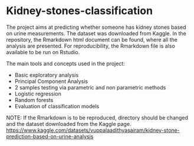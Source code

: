 # Kidney-stones-classification

The project aims at predicting whether someone has kidney stones based on urine measurements. The dataset was downloaded from Kaggle.
In the repository, the Rmarkdown html document can be found, where all the analysis are presented. For reproducibility, the Rmarkdown file is also available to be run on Rstudio.

The main tools and concepts used in the project:
- Basic exploratory analysis
- Principal Component Analysis
- 2 samples testing via parametric and non parametric methods
- Logistic regression
- Random forests
- Evaluation of classification models

NOTE: If the Rmarkdown is to be reproduced, directory should be changed and the dataset downloaded from the Kaggle page.
https://www.kaggle.com/datasets/vuppalaadithyasairam/kidney-stone-prediction-based-on-urine-analysis
